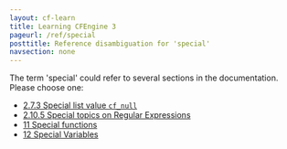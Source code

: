 ```yaml
---
layout: cf-learn
title: Learning CFEngine 3
pageurl: /ref/special
posttitle: Reference disambiguation for 'special'
navsection: none
---
```


The term 'special' could refer to several sections in the documentation. Please choose one:

- [2.7.3 Special list value <code>cf_null</code>](https://cfengine.com/manuals/cf3-reference#Special-list-value-cf_null)
- [2.10.5 Special topics on Regular Expressions](https://cfengine.com/manuals/cf3-reference#Special-topics-on-Regular-Expressions)
- [11 Special functions](https://cfengine.com/manuals/cf3-reference#Special-functions)
- [12 Special Variables](https://cfengine.com/manuals/cf3-reference#Special-Variables)
